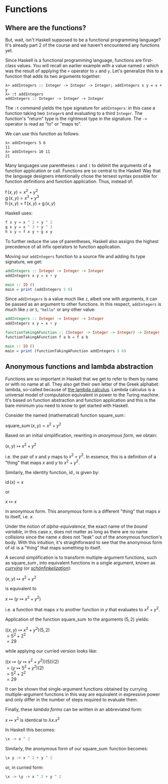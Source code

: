 # Functions

## Where are the functions?

But, wait, isn't Haskell supposed to be a functional programming language? It's already part 2 of the course and we haven't encountered any functions yet.

Since Haskell is a functional programming language, functions are first-class values. You will recall an earlier example with a value named `z` which was the result of applying the `+` operator to `x` and `y`. Let's generalize this to a function that adds its two arguments together:

```ghci
λ> addIntegers :: Integer -> Integer -> Integer; addIntegers x y = x + y
λ> :t addIntegers
addIntegers :: Integer -> Integer -> Integer
```

The `:t` command yields the type signature for `addIntegers`: in this case a function taking two `Integer`s and evaluating to a third `Integer`. The function's "return" type is the rightmost type in the signature. The `->` operator is read as "to" or "maps to".

We can use this function as follows:

```ghci
λ> addIntegers 5 6
11
λ> addIntegers 10 11
21
```

Many languages use parentheses `(` and `)` to delimit the arguments of a function application or call. Functions are so central to the Haskell Way that the language designers intentionally chose the tersest syntax possible for function definitions and function application. Thus, instead of:

$\operatorname{f}(x, y) = x ^ 2 + y ^ 2$<br>
$\operatorname{g}(x, y) = x ^ 3 + y ^ 3$<br>
$\operatorname{h}(x, y) = \operatorname{f}(x, y) + \operatorname{g}(x, y)$

Haskell uses:

```haskell
f x y = x ^ 2 + y ^ 2
g x y = x ^ 3 + y ^ 3
h x y = f x y + g x y
```

To further reduce the use of parentheses, Haskell also assigns the highest precedence of all infix operators to function application.

Moving our `addIntegers` function to a source file and adding its type signature, we get:

```haskell
addIntegers :: Integer -> Integer -> Integer
addIntegers x y = x + y

main :: IO ()
main = print (addIntegers 5 6)
```

Since `addIntegers` is a value much like `z`, albeit one with arguments, it can be passed as an argument to other functions. In this respect, `addIntegers` is much like `z` or  `5`, `"hello"` or any other value:

```haskell
addIntegers :: Integer -> Integer -> Integer
addIntegers x y = x + y

functionTakingAFunction :: (Integer -> Integer -> Integer) -> Integer -> Integer -> Integer
functionTakingAFunction f a b = f a b

main :: IO ()
main = print (functionTakingAFunction addIntegers 5 6)
```

## Anonymous functions and lambda abstraction

Functions are so important in Haskell that we get to refer to them by name or with no name at all. They also get their own letter of the Greek alphabet: lambda, so-called because of [the lambda calculus][lambdacalculus]. Lambda calculus is a universal model of computation equivalent in power to the Turing machine. It's based on function abstraction and function application and this is the bare minimum you need to know to get started with Haskell.

Consider the named (mathematical) function $\operatorname{square\_sum}$:

$\operatorname{square\_sum}(x, y) = x ^ 2 + y ^ 2$

Based on an initial simplification, rewriting in _anonymous form_, we obtain:

$(x,y) \mapsto x ^ 2 + y ^ 2$

i.e. the pair of $x$ and $y$ maps to $x ^ 2 + y ^ 2$. In essence, this is a definition of a "thing" that maps $x$ and $y$ to $x ^ 2 + y ^ 2$.

Similarly, the identity function, $\operatorname{id}$, is given by:

$\operatorname{id}(x) = x$

or

$x \mapsto x$

in anonymous form. This anonymous form is a different "thing" that maps $x$ to itself, i.e. $x$.

Under the notion of _alpha-equivalence_, the exact name of the _bound variable_, in this case $x$, does not matter as long as there are no name collisions since the name $x$ does not "leak" out of the anonymous function's body. With this intuition, it's straightforward to see that the anonymous form of $\operatorname{id}$ is a "thing" that maps something to itself.

A second simplification is to transform multiple-argument functions, such as $\operatorname{square\_sum}$, into equivalent functions in a single argument, known as [_currying_][haskellcurry] (or [_schönfinkelization_][mosesschoenfinkel]):

$(x,y) \mapsto x ^ 2 + y ^ 2$

is equivalent to

$x \mapsto (y \mapsto x ^ 2 + y ^ 2)$

i.e. a function that maps $x$ to another function in $y$ that evaluates to $x ^ 2 + y ^ 2$.

Application of the function $\operatorname{square\_sum}$ to the arguments $(5, 2)$ yields:

$((x,y) \mapsto x ^ 2 + y ^ 2)(5, 2)$<br>
$= 5 ^ 2 + 2 ^ 2$<br>
$= 29$

while applying our curried version looks like:

$((x \mapsto (y \mapsto x ^ 2 + y ^ 2))(5))(2)$<br>
$= (y \mapsto 5 ^ 2 + y ^ 2)(2)$<br>
$= 5 ^ 2 + 2 ^ 2$<br>
$= 29$

It can be shown that single-argument functions obtained by currying multiple-argument functions in this way are equivalent in expressive power and only differ in the number of steps required to evaluate them.

Finally, these _lambda forms_ can be written in an abbreviated form:

$x \mapsto x ^ 2$ is identical to $\lambda x . x ^ 2$

In Haskell this becomes:

```haskell
\x -> x ^ 2
```

Similarly, the anonymous form of our $\operatorname{square\_sum}$ function becomes:

```haskell
\x y -> x ^ 2 + y ^ 2
```

or, in curried form:

```haskell
\x -> \y -> x ^ 2 + y ^ 2
```

[haskellcurry]: https://en.wikipedia.org/wiki/Haskell_Curry
[lambdacalculus]: https://en.wikipedia.org/wiki/Lambda_calculus
[mosesschoenfinkel]: https://en.wikipedia.org/wiki/Moses_Sch%C3%B6nfinkel
